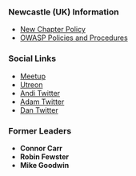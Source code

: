 ### Newcastle (UK) Information
* [New Chapter Policy](https://owasp.org/www-policy/operational/chapters)
* [OWASP Policies and Procedures](https://owasp.org/www-policy/)
 
### Social Links
* [Meetup](https://www.meetup.com/OWASP-Newcastle-Chapter/)
* [Utreon](https://utreon.com/c/OWASPNewcastle/)
* [Andi Twitter](https://twitter.com/dr0idandy)
* [Adam Twitter](https://twitter.com/adam_p81)
* [Dan Twitter](https://twitter.com/danmullen)

### Former Leaders

* **Connor Carr**
* **Robin Fewster**
* **Mike Goodwin**
